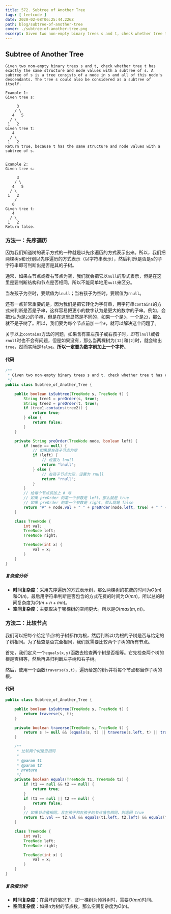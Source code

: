 ```yaml
---
title: 572. Subtree of Another Tree
tags: [ leetcode ]
date: 2020-02-08T06:25:44.226Z
path: blog/subtree-of-another-tree
cover: ./subtree-of-another-tree.png
excerpt: Given two non-empty binary trees s and t, check whether tree t has exactly the same structure and node values with a subtree of s. A subtree of s is a tree consists of a node in s and all of this node's descendants. The tree s could also be considered as a subtree of itself.
---
```


## Subtree of Another Tree

```
Given two non-empty binary trees s and t, check whether tree t has exactly the same structure and node values with a subtree of s. A subtree of s is a tree consists of a node in s and all of this node's descendants. The tree s could also be considered as a subtree of itself.

Example 1:
Given tree s:

     3
    / \
   4   5
  / \
 1   2
Given tree t:
   4 
  / \
 1   2
Return true, because t has the same structure and node values with a subtree of s.
 

Example 2:
Given tree s:

     3
    / \
   4   5
  / \
 1   2
    /
   0
Given tree t:
   4
  / \
 1   2
Return false.
```

### 方法一：先序遍历

因为我们知道树的表示方式的一种就是以先序遍历的方式表示出来。所以，我们把两棵树s和t分别以先序遍历的方式表示（以字符串表示），然后判断t是否是s的子字符串即可判断出是否是其的子树。

通常，如果左节点或者右节点为空，我们就会把它以`null`的形式表示，但是在这里是要判断结构和节点是否相同，所以不能简单地用`null`来区分。

当左孩子为空时，要赋值为`lnull`；当右孩子为空时，要赋值为`rnull`。

还有一点非常重要的是，因为我们是把它转化为字符串，用字符串`contains`的方式来判断是否是子串，这样容易把更小的数字认为是更大的数字的子串。例如，会把`3`认为是`23`的子串，但是在这里显然是不同的，如果一个是`3`，一个是`23`，那么就不是子树了。所以，我们要为每个节点前加一个`#`，就可以解决这个问题了。

关于以上`contains`方法的问题，如果含有空左孩子或右孩子时，即有`lnull`或者`rnull`时也不会有问题，但是如果没有，那么当两棵树为`[12]`和`[2]`时，就会输出`true`，然而实际是`false`。**所以一定要为数字前加上一个字符**。

#### 代码

```java
/**
 * Given two non-empty binary trees s and t, check whether tree t has exactly the same structure and node values with a subtree of s. A subtree of s is a tree consists of a node in s and all of this node's descendants. The tree s could also be considered as a subtree of itself.
 */
public class Subtree_of_Another_Tree {

    public boolean isSubtree(TreeNode s, TreeNode t) {
        String tree1 = preOrder(s, true);
        String tree2 = preOrder(t, true);
        if (tree1.contains(tree2)) {
            return true;
        } else {
            return false;
        }
    }

    private String preOrder(TreeNode node, boolean left) {
        if (node == null) {
            // 如果是左孩子节点为空
            if (left) {
                // 设置为 lnull
                return "lnull";
            } else {
                // 右孩子节点为空，设置为 rnull
                return "rnull";
            }
        }
        // 给每个节点前加上 # 号
        // 如果 preOrder 的第一个参数是 left，那么就是 true
        // 如果 preOrder 的第一个参数是 right，那么就是 false
        return "#" + node.val + " " + preOrder(node.left, true) + " " + preOrder(node.right, false);
    }

    class TreeNode {
        int val;
        TreeNode left;
        TreeNode right;

        TreeNode(int x) {
            val = x;
        }
    }
}
```

##### 复杂度分析

* **时间复杂度**：采用先序遍历的方式表示树，那么两棵树的花费的时间为$O(m)$和$O(n)$。最后用字符串判断是否包含的方式花费的时间为$O(mn)$，所以总的时间复杂度为$O(m+n+mn)$。
* **空间复杂度**：主要取决于哪棵树的空间更大。所以是$O(max(m,n))$。

### 方法二：比较节点

我们可以把每个给定节点t的子树都作为根，然后判断以t为根的子树是否与给定的子树相同。为了检查是否完全相同，我们就需要比较两个子树的所有节点。

首先，我们定义一个`equals(x,y)`函数去检查两个树是否相等。它先检查两个树的根是否相等，然后再递归判断左子树和右子树。

然后，使用一个函数`traverse(s,t)`，遍历给定的树s并将每个节点都当作子树的根。

#### 代码

```java
public class Subtree_of_Another_Tree {

    public boolean isSubtree(TreeNode s, TreeNode t) {
        return traverse(s, t);
    }

    private boolean traverse(TreeNode s, TreeNode t) {
        return s != null && (equals(s, t) || traverse(s.left, t) || traverse(s.right, t));
    }

    /**
     * 比较两个树是否相同
     *
     * @param t1
     * @param t2
     * @return
     */
    private boolean equals(TreeNode t1, TreeNode t2) {
        if (t1 == null && t2 == null) {
            return true;
        }
        if (t1 == null || t2 == null) {
            return false;
        }
        // 如果节点值相同，且左孩子和右孩子的节点值也相同，则返回 true
        return t1.val == t2.val && equals(t1.left, t2.left) && equals(t1.right, t2.right);
    }

    class TreeNode {
        int val;
        TreeNode left;
        TreeNode right;

        TreeNode(int x) {
            val = x;
        }
    }
}
```

##### 复杂度分析

* **时间复杂度**：在最坏的情况下，即一棵树为倾斜树时，需要$O(mn)$时间。
* **空间复杂度**：如果n为树的节点数，那么空间复杂度为$O(n)$。

